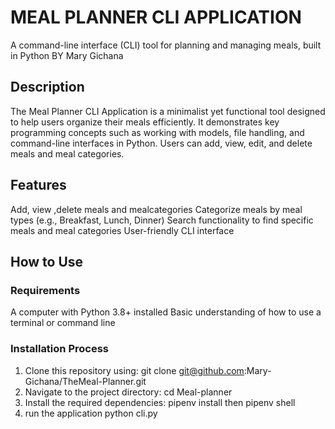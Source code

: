 # MEAL PLANNER CLI APPLICATION

A command-line interface (CLI) tool for planning and managing meals, built in Python
BY Mary Gichana

## Description

The Meal Planner CLI Application is a minimalist yet functional tool designed to help users organize their meals efficiently. It demonstrates key programming concepts such as working with models, file handling, and command-line interfaces in Python. Users can add, view, edit, and delete meals and meal categories.

## Features

Add, view ,delete meals and mealcategories
Categorize meals by meal types (e.g., Breakfast, Lunch, Dinner)
Search functionality to find specific meals and meal categories
User-friendly CLI interface

## How to Use

### Requirements

A computer with Python 3.8+ installed
Basic understanding of how to use a terminal or command line

### Installation Process

1. Clone this repository using:
   git clone git@github.com:Mary-Gichana/TheMeal-Planner.git
2. Navigate to the project directory:
   cd Meal-planner
3. Install the required dependencies:
   pipenv install
   then pipenv shell
4. run the application
   python cli.py
